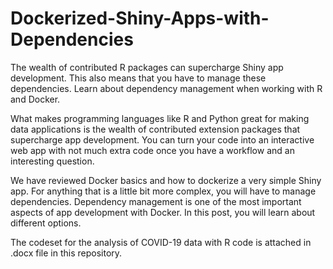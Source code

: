 # Dockerized-Shiny-Apps-with-Dependencies

 The wealth of contributed R packages can supercharge Shiny app development. This also means that you have to manage these dependencies. Learn about dependency management when working with R and Docker.

What makes programming languages like R and Python great for making data applications is the wealth of contributed extension packages that supercharge app development. You can turn your code into an interactive web app with not much extra code once you have a workflow and an interesting question.


We have reviewed Docker basics and how to dockerize a very simple Shiny app. For anything that is a little bit more complex, you will have to manage dependencies. Dependency management is one of the most important aspects of app development with Docker. In this post, you will learn about different options.

The codeset for the analysis of COVID-19 data with R code is attached in .docx file in this repository.
